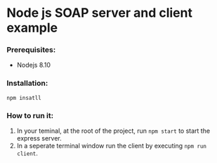 # Node js SOAP server and client example

### Prerequisites:
- Nodejs 8.10

### Installation:
`npm insatll`

### How to run it:
1. In your teminal, at the root of the project, run `npm start` to start the express server.
2. In a seperate terminal window run the client by executing `npm run client`.
